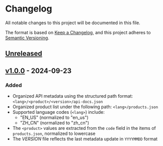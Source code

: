# Changelog

All notable changes to this project will be documented in this file.

The format is based on [Keep a Changelog](https://keepachangelog.com/en/1.1.0/),
and this project adheres to [Semantic Versioning](https://semver.org/spec/v2.0.0.html).

## [Unreleased]

## [v1.0.0] - 2024-09-23

### Added

- Organized API metadata using the structured path format: `<lang>/<product>/<version>/api-docs.json`
- Organized product list under the following path: `<lang>/products.json`
- Supported language codes (`<lang>`) include:
  - "EN_US" (normalized to "en_us")
  - "ZH_CN" (normalized to "zh_cn")
- The `<product>` values are extracted from the `code` field in the items of `products.json`, normalized to lowercase
- The _VERSION_ file reflects the last metadata update in `YYYYMMDD` format

[unreleased]: https://github.com/dew-serverless/acs-metadata/compare/v1.0.0...HEAD
[v1.0.0]: https://github.com/dew-serverless/acs-metadata/releases/tag/v1.0.0
